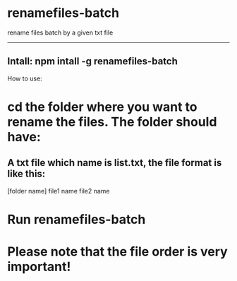 renamefiles-batch
=================

rename files batch by a given txt file

-----------------
Intall:
npm intall -g renamefiles-batch
-----------------
How to use:
# cd the folder where you want to rename the files. The folder should have:
## A txt file which name is list.txt, the file format is like this:
   [folder name]
   file1 name
   file2 name
# Run renamefiles-batch
# Please note that the file order is very important!
